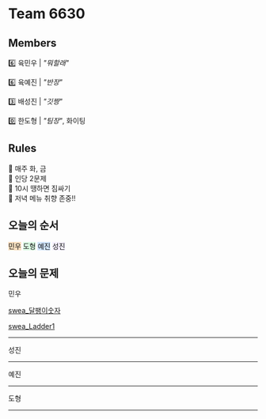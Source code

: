 # Team 6630

## Members
:six:   육민우 | *"뭐할래"*

:six:   육예진 | *"반장"*

:three: 배성진 | *"깃짱"*

:zero:  한도형 | *"팀장"*,  화이팅


## Rules
:pushpin: 매주 화, 금  
:pushpin: 인당 2문제  
:pushpin: 10시 땡하면 짐싸기  
:pushpin: 저녁 메뉴 취향 존중!!  

## 오늘의 순서
<span style='background-color:#f7ddbe'>민우</span>
<span style='background-color:#dcffe4'>도형</span>
<span style='background-color:#D0E4FC'>예진</span>
<span style='background-color:#f5f0ff'>성진</span>

## 오늘의 문제
민우

[swea_달팽이숫자](https://swexpertacademy.com/main/code/problem/problemDetail.do?contestProbId=AV5PobmqAPoDFAUq)

[swea_Ladder1](https://swexpertacademy.com/main/code/problem/problemDetail.do?contestProbId=AV14ABYKADACFAYh)
___
성진
___
예진
___
도형
___